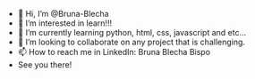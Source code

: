 - 👋 Hi, I’m @Bruna-Blecha
- 👀 I’m interested in learn!!!
- 🌱 I’m currently learning python, html, css, javascript and etc...
- 💞️ I’m looking to collaborate on any project that is challenging.
- 📫 How to reach me in LinkedIn: Bruna Blecha Bispo
- See you there!

<!---
Bruna-Blecha/Bruna-Blecha is a ✨ special ✨ repository because its `README.md` (this file) appears on your GitHub profile.
You can click the Preview link to take a look at your changes.
--->
